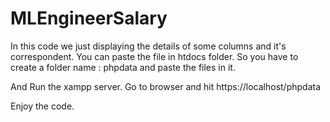 # MLEngineerSalary
In this code we just displaying the details of some columns and it's correspondent.
You can paste the file in htdocs folder.
So you have to create a folder name : phpdata
and paste the files in it.

And Run the xampp server.
Go to browser and hit https://localhost/phpdata

Enjoy the code.
